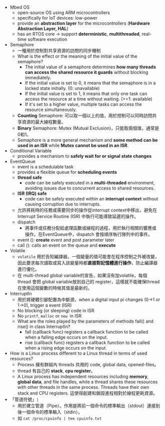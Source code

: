 
* Mbed OS
	* open-source OS using ARM microcontrollers
	* specifically for IoT devices: low-power
	* provide an **abstraction layer** for the microcontrollers (**Hardware Abstraction Layer, HAL**)
	* has an RTOS core → support **deterministic**, **multithreaded**, real-time software execution
* Semaphore
	* 一種用於控制對共享資源的訪問的同步機制
	* What is the effect or the meaning of the initial value of the semaphore?
		* The initial value of a semaphore determines **how many threads can access the shared resource it guards** without blocking immediately. 
		* If the initial value is set to 0, it means that the semaphore is in a locked state initially. (0: unavailable)
		* If the initial value is set to 1, it means that only one task can access the resource at a time without waiting. (>=1: available)
		* If it's set to a higher value, multiple tasks can access the resource simultaneously.
	* **Counting** Semaphore: 可以取一個以上的值，用於控制可以同時訪問共享資源的最大線程數量。
	* **Binary** Semaphore: Mutex (Mutual Exclusion)，只能取兩個值，通常是0和1。
	* Semaphore is a more general mechanism and **some method can be used in an ISR** while **Mutex cannot be used in an ISR**.
* Conditional Variable
	* provides a mechanism to **safely wait for or signal state changes**
* EventQueue
	* event is a schedulable task
	* provides a flexible queue for **scheduling events**
	* **thread safe**
		* code can be safely executed in a **multi-threaded** environment, avoiding issues due to concurrent access to shared resources.
	* **ISR (IRQ) safe**
		* code can be safely executed within an **interrupt context** without causing corruption due to interrupts.
	* 允許將耗時的任務或需要同步的操作從interrupt context中移出，避免在Interrupt Service Routine (ISR) 中執行可能導致延遲的操作。
	* dispatch
		* 將事件或任務分配給處理函數或線程的過程，用於執行相關的響應或操作。在EventQueue中，dispatch 會按順序執行隊列中的事件。
	* event (): **create** event and post parameter later
	* call (): calls an event on the queue and **execute**
* Volatile
	* `volatile` 用於告知編譯器，一個變量的值可能會在程序控制之外被改變，因此要求每次讀取或寫入該變量時都**直接對記憶體進行操作**，防止編譯器進行優化。
	* 在 multi-thread global variable的宣告，如果沒有加volatile，每個 thread 會把 global variable放到自己的 register，這樣就不能確保thread在使用這個變數的時候其值是最新的。
* InterruptIn
	* 用於將硬體引腳配置為中斷源，when a digital input pi changes (0→1 or 1→0), trigger a event (ISR)
	* No blocking (or sleeping) code in ISR
	* No `printf`, `malloc` or `new `in ISR
	* What are the roles played by the parameters of methods fall() and rise() in class InterruptIn?
		* fall (callback func) registers a callback function to be called when a falling edge occurs on the input.
		* rise (callback func) registers a callback function to be called when a rising edge occurs on the input.
* How is a Linux process different to a Linux thread in terms of used resources?
	* Process 擁有群組內 threads 共用的 code, global data, opened-files。
	* thread 有自己的 **stack**, **cpu register**。
	* A Linux process has independent resources including **memory**, **global data**, and file handles, while a thread shares these resources with other threads in the same process. Threads have their own stack and CPU registers. 這使得創建和銷毀進程相對於線程更耗資源。
* 「管道符號」`|` 
	* 用於建立管道（Pipe）。作用是將前一個命令的標準輸出（stdout）連接到後一個命令的標準輸入（stdin）。
	* 如 `cat /proc/cpuinfo | tee cpuinfo.txt`